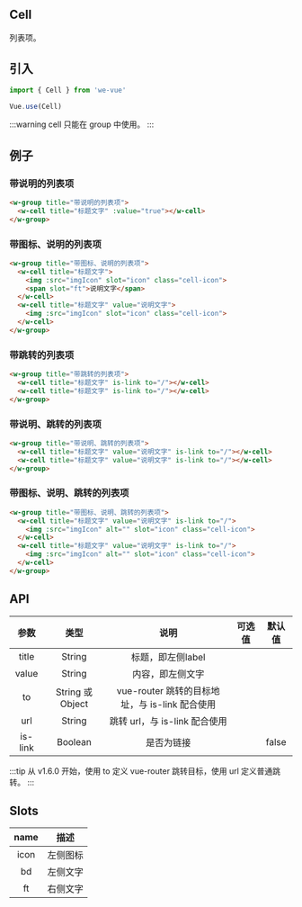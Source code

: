 Cell
---
列表项。

## 引入

```js
import { Cell } from 'we-vue'

Vue.use(Cell)
```
:::warning
cell 只能在 group 中使用。
:::

## 例子

### 带说明的列表项

```html
<w-group title="带说明的列表项">
  <w-cell title="标题文字" :value="true"></w-cell>
</w-group>
```

### 带图标、说明的列表项

```html
<w-group title="带图标、说明的列表项">
  <w-cell title="标题文字">
    <img :src="imgIcon" slot="icon" class="cell-icon">
    <span slot="ft">说明文字</span>
  </w-cell>
  <w-cell title="标题文字" value="说明文字">
    <img :src="imgIcon" slot="icon" class="cell-icon">
  </w-cell>
</w-group>
```

### 带跳转的列表项

```html
<w-group title="带跳转的列表项">
  <w-cell title="标题文字" is-link to="/"></w-cell>
  <w-cell title="标题文字" is-link to="/"></w-cell>
</w-group>
```

### 带说明、跳转的列表项

```html
<w-group title="带说明、跳转的列表项">
  <w-cell title="标题文字" value="说明文字" is-link to="/"></w-cell>
  <w-cell title="标题文字" value="说明文字" is-link to="/"></w-cell>
</w-group>
```

### 带图标、说明、跳转的列表项

```html
<w-group title="带图标、说明、跳转的列表项">
  <w-cell title="标题文字" value="说明文字" is-link to="/">
    <img :src="imgIcon" alt="" slot="icon" class="cell-icon">
  </w-cell>
  <w-cell title="标题文字" value="说明文字" is-link to="/">
    <img :src="imgIcon" alt="" slot="icon" class="cell-icon">
  </w-cell>
</w-group>
```

## API

|   参数   |   类型    |   说明   | 可选值  |  默认值  |
| :----: | :-----: | :----: | :--: | :---: |
| title  | String  |  标题，即左侧label   |      |       |
| value  | String  |  内容，即左侧文字   |      |       |
| to  | String 或 Object  |  vue-router 跳转的目标地址，与 is-link 配合使用   |      |       |
| url  | String  |  跳转 url，与 is-link 配合使用   |      |       |
| is-link | Boolean | 是否为链接 |      | false |

:::tip
从 v1.6.0 开始，使用 to 定义 vue-router 跳转目标，使用 url 定义普通跳转。
:::

## Slots

|   name   |   描述    |
| :----: | :-----: |
| icon  | 左侧图标  |
| bd  | 左侧文字  |
| ft  | 右侧文字  |
